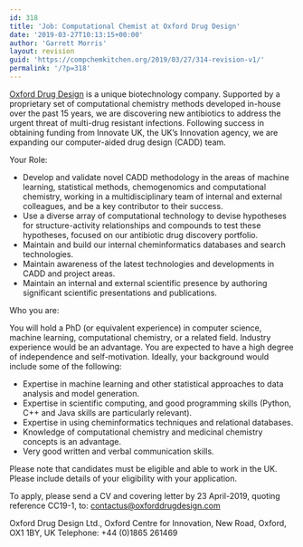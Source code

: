 ```yaml
---
id: 318
title: 'Job: Computational Chemist at Oxford Drug Design'
date: '2019-03-27T10:13:15+00:00'
author: 'Garrett Morris'
layout: revision
guid: 'https://compchemkitchen.org/2019/03/27/314-revision-v1/'
permalink: '/?p=318'
---
```


[Oxford Drug Design](https://www.oxforddrugdesign.com/index.html) is a unique biotechnology company. Supported by a proprietary set of computational chemistry methods developed in-house over the past 15 years, we are discovering new antibiotics to address the urgent threat of multi-drug resistant infections. Following success in obtaining funding from Innovate UK, the UK’s Innovation agency, we are expanding our computer-aided drug design (CADD) team.

Your Role:

- Develop and validate novel CADD methodology in the areas of machine learning, statistical methods, chemogenomics and computational chemistry, working in a multidisciplinary team of internal and external colleagues, and be a key contributor to their success.
- Use a diverse array of computational technology to devise hypotheses for structure-activity relationships and compounds to test these hypotheses, focused on our antibiotic drug discovery portfolio.
- Maintain and build our internal cheminformatics databases and search technologies.
- Maintain awareness of the latest technologies and developments in CADD and project areas.
- Maintain an internal and external scientific presence by authoring significant scientific presentations and publications.

Who you are:

You will hold a PhD (or equivalent experience) in computer science, machine learning, computational chemistry, or a related field. Industry experience would be an advantage. You are expected to have a high degree of independence and self-motivation. Ideally, your background would include some of the following:

- Expertise in machine learning and other statistical approaches to data analysis and model generation.
- Expertise in scientific computing, and good programming skills (Python, C++ and Java skills are particularly relevant).
- Expertise in using cheminformatics techniques and relational databases.
- Knowledge of computational chemistry and medicinal chemistry concepts is an advantage.
- Very good written and verbal communication skills.

Please note that candidates must be eligible and able to work in the UK. Please include details of your eligibility with your application.

To apply, please send a CV and covering letter by 23 April-2019, quoting reference CC19-1, to: [contactus@oxforddrugdesign.com](mailto://contactus@oxforddrugdesign.com)

Oxford Drug Design Ltd., Oxford Centre for Innovation, New Road, Oxford, OX1 1BY, UK Telephone: +44 (0)1865 261469